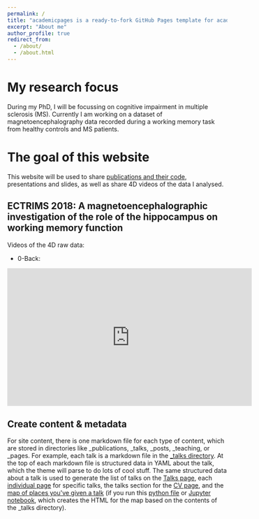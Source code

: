 ```yaml
---
permalink: /
title: "academicpages is a ready-to-fork GitHub Pages template for academic personal websites"
excerpt: "About me"
author_profile: true
redirect_from: 
  - /about/
  - /about.html
---
```


My research focus
======
During my PhD, I will be focussing on cognitive impairment in multiple sclerosis (MS). Currently I am working on a dataset of magnetoencephalography data recorded during a working memory task from healthy controls and MS patients. 


The goal of this website
======
This website will be used to share [publications and their code](https://lcosters.github.io/publications), presentations and slides, as well as share 4D videos of the data I analysed. 


ECTRIMS 2018: A magnetoencephalographic investigation of the role of the hippocampus on working memory function
------
Videos of the 4D raw data:
- 0-Back:
<iframe width="560" height="315" src="https://www.youtube.com/embed/vllfKJ0ZBdI" frameborder="0" allow="autoplay; encrypted-media" allowfullscreen></iframe>

Create content & metadata
------
For site content, there is one markdown file for each type of content, which are stored in directories like _publications, _talks, _posts, _teaching, or _pages. For example, each talk is a markdown file in the [_talks directory](https://github.com/academicpages/academicpages.github.io/tree/master/_talks). At the top of each markdown file is structured data in YAML about the talk, which the theme will parse to do lots of cool stuff. The same structured data about a talk is used to generate the list of talks on the [Talks page](https://academicpages.github.io/talks), each [individual page](https://academicpages.github.io/talks/2012-03-01-talk-1) for specific talks, the talks section for the [CV page](https://academicpages.github.io/cv), and the [map of places you've given a talk](https://academicpages.github.io/talkmap.html) (if you run this [python file](https://github.com/academicpages/academicpages.github.io/blob/master/talkmap.py) or [Jupyter notebook](https://github.com/academicpages/academicpages.github.io/blob/master/talkmap.ipynb), which creates the HTML for the map based on the contents of the _talks directory).


